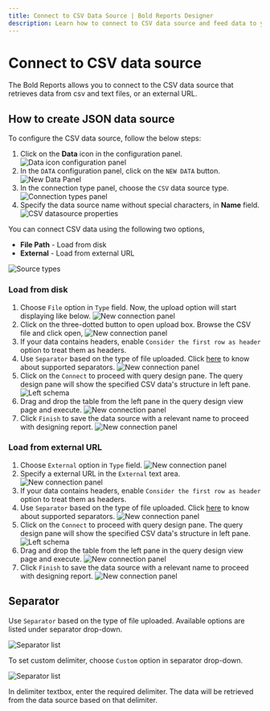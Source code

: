 ```yaml
---
title: Connect to CSV Data Source | Bold Reports Designer
description: Learn how to connect to CSV data source and feed data to your RDL reports using Bold Reports Designer. The data source can be loaded from local disk and external URL file.
---
```


# Connect to CSV data source

The Bold Reports allows you to connect to the CSV data source that retrieves data from csv and text files, or an external URL.

## How to create JSON data source

To configure the CSV data source, follow the below steps:

1. Click on the **Data** icon in the configuration panel.
   ![Data icon configuration panel](/static/assets/on-premise/images/report-designer/manage-data/data-connectors/data-configuration-panel.png '#width=415px')
2. In the `DATA` configuration panel, click on the `NEW DATA` button.
   ![New Data Panel](/static/assets/on-premise/images/report-designer/manage-data/data-connectors/new-data-button.png '#width=350px')
3. In the connection type panel, choose the `CSV` data source type.
   ![Connection types panel](/static/assets/on-premise/images/report-designer/manage-data/csv-data-source/connection-types.png '#width=350px')
4. Specify the data source name without special characters, in **Name** field.
   ![CSV datasource properties](/static/assets/on-premise/images/report-designer/manage-data/csv-data-source/initial-panel.png '#width=350px')

You can connect CSV data using the following two options,

* **File Path** - Load from disk
* **External** - Load from external URL

![Source types](/static/assets/on-premise/images/report-designer/manage-data/csv-data-source/types.png '#width=350px')

### Load from disk

1. Choose `File` option in `Type` field. Now, the upload option will start displaying like below.
![New connection panel](/static/assets/on-premise/images/report-designer/manage-data/csv-data-source/file-upload-option.png '#width=410px')
2. Click on the three-dotted button to open upload box. Browse the CSV file and click open,
![New connection panel](/static/assets/on-premise/images/report-designer/manage-data/csv-data-source/browse-file.png '#width=415px')
3. If your data contains headers, enable `Consider the first row as header` option to treat them as headers.
4. Use `Separator` based on the type of file uploaded. Click [here](./../../../manage-data/data-connectors/csv-data-source/#separator) to know about supported separators.
![New connection panel](/static/assets/on-premise/images/report-designer/manage-data/csv-data-source/separators.png '#width=350px')
5. Click on the `Connect` to proceed with query design pane. The query design pane will show the specified CSV data's structure in left pane.
![Left schema](/static/assets/on-premise/images/report-designer/manage-data/csv-data-source/csv-file-left-schema.png '#width=250px')
6. Drag and drop the table from the left pane in the query design view page and execute.
![New connection panel](/static/assets/on-premise/images/report-designer/manage-data/csv-data-source/execute-schema-file.png)
7. Click `Finish` to save the data source with a relevant name to proceed with designing report.
![New connection panel](/static/assets/on-premise/images/report-designer/manage-data/csv-data-source/file-data-list.png '#width=350px')

### Load from external URL

1. Choose `External` option in `Type` field.
![New connection panel](/static/assets/on-premise/images/report-designer/manage-data/csv-data-source/external-type.png '#width=350px')
2. Specify a external URL in the `External` text area.
![New connection panel](/static/assets/on-premise/images/report-designer/manage-data/csv-data-source/specify-web-service.png '#width=370px')
3. If your data contains headers, enable `Consider the first row as header` option to treat them as headers.
4. Use `Separator` based on the type of file uploaded. Click [here](./../../../manage-data/data-connectors/csv-data-source/#separator) to know about supported separators.
![New connection panel](/static/assets/on-premise/images/report-designer/manage-data/csv-data-source/separators.png '#width=350px')
5. Click on the `Connect` to proceed with query design pane. The query design pane will show the specified CSV data's structure in left pane.
![Left schema](/static/assets/on-premise/images/report-designer/manage-data/csv-data-source/csv-file-left-schema.png '#width=225px')
6. Drag and drop the table from the left pane in the query design view page and execute.
![New connection panel](/static/assets/on-premise/images/report-designer/manage-data/csv-data-source/execute-schema-file.png)
7. Click `Finish` to save the data source with a relevant name to proceed with designing report.
![New connection panel](/static/assets/on-premise/images/report-designer/manage-data/csv-data-source/file-data-list.png '#width=415px')

## Separator

Use `Separator` based on the type of file uploaded. Available options are listed under separator drop-down.

![Separator list](/static/assets/on-premise/images/report-designer/manage-data/csv-data-source/separators.png '#width=350px')

To set custom delimiter, choose  `Custom` option in separator drop-down.

![Separator list](/static/assets/on-premise/images/report-designer/manage-data/csv-data-source/custom-separator.png '#width=335px')

In delimiter textbox, enter the required delimiter. The data will be retrieved from the data source based on that delimiter.